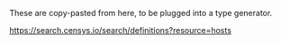 These are copy-pasted from here, to be plugged into a type generator.

https://search.censys.io/search/definitions?resource=hosts

